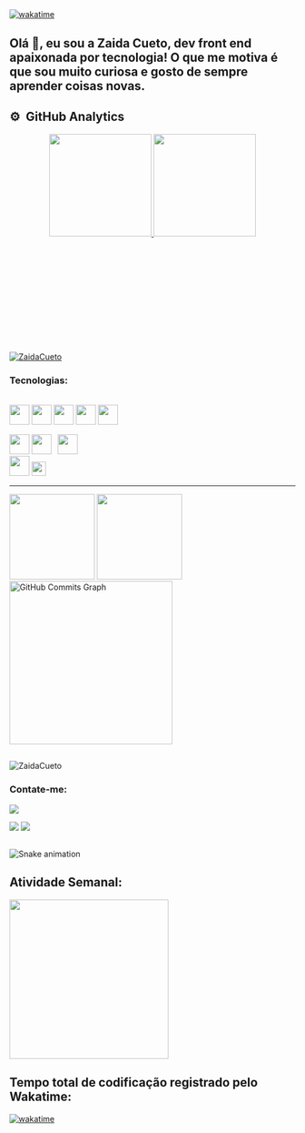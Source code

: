 ##
[![wakatime](https://wakatime.com/badge/user/f8b41a21-acd8-4e1e-8a64-593bdf7461eb.svg)](https://wakatime.com/@f8b41a21-acd8-4e1e-8a64-593bdf7461eb)


## Olá 👋, eu sou a Zaida Cueto, dev front end apaixonada por tecnologia! O que me motiva  é que sou muito curiosa e gosto de sempre aprender coisas novas.



## ⚙️ &nbsp;GitHub Analytics

<div align="center">
  <a href="https://github.com/ZaidaCueto">
  <img height="180em" src="https://github-readme-stats.vercel.app/api?username=ZaidaCueto&show_icons=true&theme=midnight-purple&include_all_commits=true&count_private=true"/>
  <img height="180em" src="https://github-readme-stats.vercel.app/api/top-langs/?username=ZaidaCueto&layout=compact&langs_count=7&theme=midnight-purple"/>
</div>
  
<div align="center">
    
 <p align="left" style="margin-top:200px;"> <a href="https://github.com/ryo-ma/github-profile-trophy"><img src="https://github-profile-trophy.vercel.app/?username=ZaidaCueto&theme=onedark&row=1&margin-w=5" alt="ZaidaCueto" /></a> </p>
</div>
  <h3>Tecnologias:</h3>
<div style="display: inline_block"><br>
  <code><img height="35" src="https://cdn.jsdelivr.net/gh/devicons/devicon/icons/javascript/javascript-original.svg"></code>
  <code><img height="35" src="https://cdn.jsdelivr.net/gh/devicons/devicon/icons/typescript/typescript-original.svg"></code>
  <code><img height="35" src="https://cdn.jsdelivr.net/gh/devicons/devicon/icons/html5/html5-original.svg"></code>
  <code><img height="35" src="https://cdn.jsdelivr.net/gh/devicons/devicon/icons/css3/css3-original.svg"></code>
  <code><img height="35" src="https://cdn.jsdelivr.net/gh/devicons/devicon/icons/react/react-original.svg"></code>
  
  

     
  <code><img height="35" src="https://cdn.jsdelivr.net/gh/devicons/devicon/icons/github/github-original-wordmark.svg"></code>
<code><img  height="35" src="https://cdn.jsdelivr.net/gh/devicons/devicon/icons/git/git-original-wordmark.svg"></code>
  <code> <img height="35"
    src="https://cdn.jsdelivr.net/gh/devicons/devicon/icons/mysql/mysql-original-wordmark.svg"></code>
  <code> <img height="35" src="https://cdn.jsdelivr.net/gh/devicons/devicon/icons/bootstrap/bootstrap-original-wordmark.svg" ></code>
  <code><img height="25" src="https://cdn.jsdelivr.net/gh/devicons/devicon/icons/linux/linux-original.svg"></code>
</div>
	
	
	
	 
 <hr>
 
 <div style="align = center" >
   <img height="150em" src="https://github-readme-stats.vercel.app/api?username=ZaidaCueto&show_icons=true&theme=tokyonight&include_all_commits=true&count_private=true&hide_border=true"/>
  <!-- <img height="140em" src="https://github-readme-stats.vercel.app/api/top-langs/?username=hgrafa&layout=compact&langs_count=7&theme=tokyonight&exclude_repo=beecrowd-solutions&hide_border=true&hide=makefile"/> -->
  <a href="github.com/hgrafa">
    <img height="150em" src="http://github-readme-streak-stats.herokuapp.com?user=ZaidaCueto&theme=tokyonight&hide_border=true&fire=FF00E9" />
  </a>
  <a href="https://github.com/ZaidaCueto">
   <img height="287em" src="https://github-readme-activity-graph.cyclic.app/graph?username=ZaidaCueto&theme=github&hide_border=true&bg_color=1A1B27&color=628FDA&line=2BAEAE&point=FE00E8&custom_title=Zaida%20Cueto's%20Commits%20Graph" alt="GitHub Commits Graph" /> 
 </a>
</div>
  
  ##
 
<div> 
  <p align="left"> <img src="https://komarev.com/ghpvc/?username=ZaidaCueto&label=Profile%20views&color=0e75b6&style=flat" alt="ZaidaCueto" /> </p>
   <h3>Contate-me:</h3>

  <a href="https://www.instagram.com/dev.iniciante2022/" target="_blank"><img src="https://img.shields.io/badge/-Instagram-%23E4405F?style=for-the-badge&logo=instagram&logoColor=white" target="_blank"></a>


  <a href = "mailto:zcueto87@gmail.com"><img src="https://img.shields.io/badge/-Gmail-%23333?style=for-the-badge&logo=gmail&logoColor=white" target="_blank"></a>
 <a href="https://www.linkedin.com/in/zaidacuetoa/" target="_blank"><img src="https://img.shields.io/badge/-LinkedIn-%230077B5?style=for-the-badge&logo=linkedin&logoColor=white" target="_blank"></a> 
  

  
 ## 
  ![Snake animation](https://github.com/ZaidaCueto/ZaidaCueto/blob/output/github-contribution-grid-snake.svg)
 
## Atividade Semanal:
<div>
        <a href="https://wakatime.com/@cueto" target="_blank" title="Acessar meu perfil no Wakatime">
		<img
		align="center"
		height="280"
		src="https://github-readme-stats.vercel.app/api/wakatime?username=@cueto&border_radius=5%&v=2"
		/>
	</a>
</div>

## Tempo total de codificação registrado pelo Wakatime:
    
  [![wakatime](https://wakatime.com/badge/user/f8b41a21-acd8-4e1e-8a64-593bdf7461eb.svg)](https://wakatime.com/@f8b41a21-acd8-4e1e-8a64-593bdf7461eb)
  


